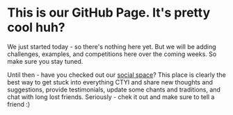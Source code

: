 # This is our GitHub Page. It's pretty cool huh?

We just started today - so there's nothing here yet. But we will be adding challenges, examples, and competitions here over the coming weeks. So make sure you stay tuned.

Until then - have you checked out our [social space](https://app.ctyi.ie)? This place is clearly the best way to get stuck into everything CTYI and share new thoughts and suggestions, provide testimonials, update some chants and traditions, and chat with long lost friends. Seriously - chek it out and make sure to tell a friend :)
